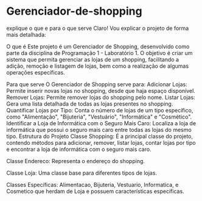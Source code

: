 # Gerenciador-de-shopping
explique o que e para o que serve
Claro! Vou explicar o projeto de forma mais detalhada:

O que é
Este projeto é um Gerenciador de Shopping, desenvolvido como parte da disciplina de Programação 1 - Laboratório 1. O objetivo é criar um sistema que permita gerenciar as lojas de um shopping, facilitando a adição, remoção e listagem de lojas, bem como a realização de algumas operações específicas.

Para que serve
O Gerenciador de Shopping serve para:
Adicionar Lojas: Permite inserir novas lojas no shopping, desde que haja espaço disponível.
Remover Lojas: Permite remover lojas do shopping pelo nome.
Listar Lojas: Gera uma lista detalhada de todas as lojas presentes no shopping.
Quantificar Lojas por Tipo: Conta o número de lojas de um tipo específico, como "Alimentação", "Bijuteria", "Vestuário", "Informática" e "Cosmético".
Identificar a Loja de Informática com o Seguro Mais Caro: Localiza a loja de informática que possui o seguro mais caro entre todas as lojas do mesmo tipo.
Estrutura do Projeto
Classe Shopping: É a principal classe do projeto, contendo métodos para adicionar, remover, listar lojas, contar lojas por tipo e encontrar a loja de informática com o seguro mais caro.

Classe Endereco: Representa o endereço do shopping.

Classe Loja: Uma classe base para diferentes tipos de lojas.

Classes Específicas: Alimentacao, Bijuteria, Vestuario, Informatica, e Cosmetico que herdam de Loja e possuem características específicas.
